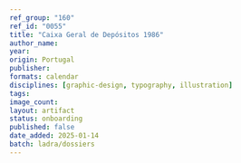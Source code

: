 ```yaml
---
ref_group: "160"
ref_id: "0055"
title: "Caixa Geral de Depósitos 1986"
author_name:
year:
origin: Portugal
publisher:
formats: calendar
disciplines: [graphic-design, typography, illustration]
tags:
image_count:
layout: artifact
status: onboarding
published: false
date_added: 2025-01-14
batch: ladra/dossiers
---
```

